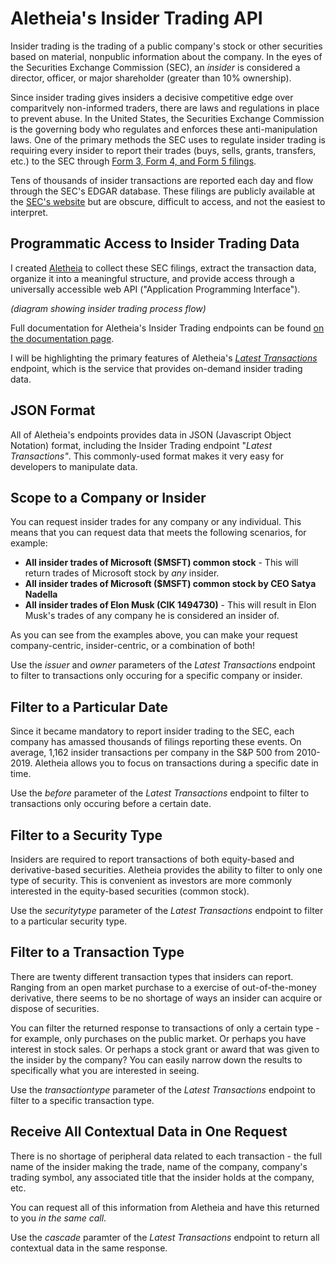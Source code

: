 # Aletheia's Insider Trading API
Insider trading is the trading of a public company's stock or other securities based on material, nonpublic information about the company. In the eyes of the Securities Exchange Commission (SEC), an *insider* is considered a director, officer, or major shareholder (greater than 10% ownership). 

Since insider trading gives insiders a decisive competitive edge over comparitvely non-informed traders, there are laws and regulations in place to prevent abuse. In the United States, the Securities Exchange Commission is the governing body who regulates and enforces these anti-manipulation laws. One of the primary methods the SEC uses to regulate insider trading is requiring every insider to report their trades (buys, sells, grants, transfers, etc.) to the SEC through [Form 3, Form 4, and Form 5 filings](https://www.sec.gov/files/forms-3-4-5.pdf).

Tens of thousands of insider transactions are reported each day and flow through the SEC's EDGAR database. These filings are publicly available at the [SEC's website](https://www.sec.gov/edgar/searchedgar/companysearch.html) but are obscure, difficult to access, and not the easiest to interpret.

## Programmatic Access to Insider Trading Data
I created [Aletheia](https://aletheiaapi.com/) to collect these SEC filings, extract the transaction data, organize it into a meaningful structure, and provide access through a universally accessible web API ("Application Programming Interface").

*(diagram showing insider trading process flow)*

Full documentation for Aletheia's Insider Trading endpoints can be found [on the documentation page](https://aletheiaapi.com/docs). 

I will be highlighting the primary features of Aletheia's [*Latest Transactions*](https://aletheiaapi.com/docs/#latest-transactions) endpoint, which is the service that provides on-demand insider trading data.

## JSON Format
All of Aletheia's endpoints provides data in JSON (Javascript Object Notation) format, including the Insider Trading endpoint "*Latest Transactions"*. This commonly-used format makes it very easy for developers to manipulate data.

## Scope to a Company or Insider
You can request insider trades for any company or any individual. This means that you can request data that meets the following scenarios, for example:
- **All insider trades of Microsoft ($MSFT) common stock** - This will return trades of Microsoft stock by *any* insider.
- **All insider trades of Microsoft ($MSFT) common stock by CEO Satya Nadella**
- **All insider trades of Elon Musk (CIK 1494730)** - This will result in Elon Musk's trades of any company he is considered an insider of.

As you can see from the examples above, you can make your request company-centric, insider-centric, or a combination of both!

Use the *issuer* and *owner* parameters of the *Latest Transactions* endpoint to filter to transactions only occuring for a specific company or insider.

## Filter to a Particular Date
Since it became mandatory to report insider trading to the SEC, each company has amassed thousands of filings reporting these events. On average, 1,162 insider transactions per company in the S&P 500 from 2010-2019. Aletheia allows you to focus on transactions during a specific date in time.

Use the *before* parameter of the *Latest Transactions* endpoint to filter to transactions only occuring before a certain date.

## Filter to a Security Type
Insiders are required to report transactions of both equity-based and derivative-based securities. Aletheia provides the ability to filter to only one type of security. This is convenient as investors are more commonly interested in the equity-based securities (common stock).

Use the *securitytype* parameter of the *Latest Transactions* endpoint to filter to a particular security type.

## Filter to a Transaction Type
There are twenty different transaction types that insiders can report. Ranging from an open market purchase to a exercise of out-of-the-money derivative, there seems to be no shortage of ways an insider can acquire or dispose of securities.

You can filter the returned response to transactions of only a certain type - for example, only purchases on the public market. Or perhaps you have interest in stock sales. Or perhaps a stock grant or award that was given to the insider by the company? You can easily narrow down the results to specifically what you are interested in seeing.

Use the *transactiontype* parameter of the *Latest Transactions* endpoint to filter to a specific transaction type.

## Receive All Contextual Data in One Request
There is no shortage of peripheral data related to each transaction - the full name of the insider making the trade, name of the company, company's trading symbol, any associated title that the insider holds at the company, etc. 

You can request all of this information from Aletheia and have this returned to you *in the same call*.

Use the *cascade* paramter of the *Latest Transactions* endpoint to return all contextual data in the same response.